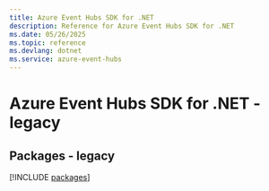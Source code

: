 ```yaml
---
title: Azure Event Hubs SDK for .NET
description: Reference for Azure Event Hubs SDK for .NET
ms.date: 05/26/2025
ms.topic: reference
ms.devlang: dotnet
ms.service: azure-event-hubs
---
```

# Azure Event Hubs SDK for .NET - legacy
## Packages - legacy
[!INCLUDE [packages](event-hubs-index.md)]